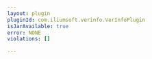```yaml
---
layout: plugin
pluginId: com.iliumsoft.verinfo.VerInfoPlugin
isJarAvailable: true
error: NONE
violations: []

---
```

